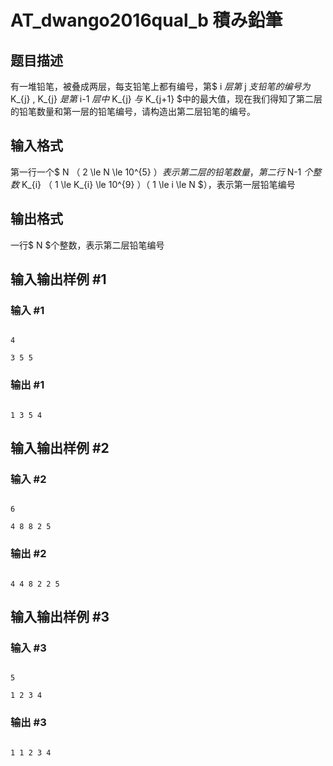# AT_dwango2016qual_b 積み鉛筆

## 题目描述

有一堆铅笔，被叠成两层，每支铅笔上都有编号，第$ i $层第$ j $支铅笔的编号为$ K_{j} $,$ K_{j} $是第$ i-1 $层中$ K_{j} $与$ K_{j+1} $中的最大值，现在我们得知了第二层的铅笔数量和第一层的铅笔编号，请构造出第二层铅笔的编号。

## 输入格式

第一行一个$ N $（$ 2 \le N \le 10^{5} $）表示第二层的铅笔数量，第二行$ N-1 $个整数$ K_{i} $（$ 1 \le K_{i} \le 10^{9} $）（$ 1 \le i \le N $），表示第一层铅笔编号

## 输出格式

一行$ N $个整数，表示第二层铅笔编号

## 输入输出样例 #1

### 输入 #1

```
4
3 5 5
```

### 输出 #1

```
1 3 5 4
```

## 输入输出样例 #2

### 输入 #2

```
6
4 8 8 2 5
```

### 输出 #2

```
4 4 8 2 2 5
```

## 输入输出样例 #3

### 输入 #3

```
5
1 2 3 4
```

### 输出 #3

```
1 1 2 3 4
```
